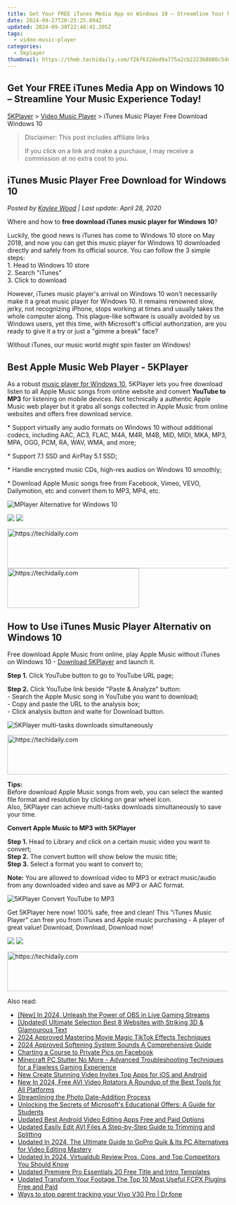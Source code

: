 ```yaml
---
title: Get Your FREE iTunes Media App on Windows 10 – Streamline Your Music Experience Today!
date: 2024-09-27T20:25:25.894Z
updated: 2024-09-30T22:48:41.205Z
tags:
  - video-music-player
categories:
  - 5kplayer
thumbnail: https://thmb.techidaily.com/f26f632ded9a775a2cb222368880c548c2427581f0543a3b769a816063d44ec2.jpg
---
```


## Get Your FREE iTunes Media App on Windows 10 – Streamline Your Music Experience Today!

[5KPlayer](https://tools.techidaily.com/5kplayer/products/) \> [Video Music Player](https://tools.techidaily.com/5kplayer/video-music-player/) \> iTunes Music Player Free Download Windows 10

>  Disclaimer: This post includes affiliate links
>
>  If you click on a link and make a purchase, I may receive a commission at no extra cost to you.
>

## iTunes Music Player Free Download for Windows 10

 _Posted by [Kaylee Wood](https://www.quora.com/profile/Amanda-Hu-21) | Last update: April 28, 2020_

Where and how to **free download iTunes music player for Windows 10**? 

Luckily, the good news is iTunes has come to Windows 10 store on May 2018, and now you can get this music player for Windows 10 downloaded directly and safely from its official source. You can follow the 3 simple steps:  
1\. Head to Windows 10 store  
2\. Search "iTunes"  
3\. Click to download 

However, iTunes music player's arrival on Windows 10 won't necessarily make it a great music player for Windows 10\. It remains renowned slow, jerky, not recognizing iPhone, stops working at times and usually takes the whole computer along. This plague-like software is usually avoided by us Windows users, yet this time, with Microsoft's official authorization, are you ready to give it a try or just a "gimme a break" face?

Without iTunes, our music world might spin faster on Windows!

## Best Apple Music Web Player - 5KPlayer

As a robust [music player for Windows 10](https://tools.techidaily.com/5kplayer/video-music-player/), 5KPlayer lets you free download listen to all Apple Music songs from online website and convert **YouTube to MP3** for listening on mobile devices. Not technically a authentic Apple Music web player but it grabs all songs collected in Apple Music from online websites and offers free download service. 

\* Support virtually any audio formats on Windows 10 without additional codecs, including AAC, AC3, FLAC, M4A, M4R, M4B, MID, MIDI, MKA, MP3, MPA, OGG, PCM, RA, WAV, WMA, and more;

 \* Support 7.1 SSD and AirPlay 5.1 SSD;

 \* Handle encrypted music CDs, high-res audios on Windows 10 smoothly; 

 \* Download Apple Music songs free from Facebook, Vimeo, VEVO, Dailymotion, etc and convert them to MP3, MP4, etc. 

![MPlayer Alternative for Windows 10](https://www.5kplayer.com/video-music-player/img/itunes-music-player-2.jpg) 

[![](https://www.5kplayer.com/video-music-player/../button/freedownwhitewin.png)](https://tools.techidaily.com/5kplayer/products/) [![](https://www.5kplayer.com/video-music-player/../button/freedownbackmac.png)](https://tools.techidaily.com/5kplayer/products/) 

<!-- affiliate ads begin -->
<a href="https://imp.i357552.net/c/5597632/947750/11832" target="_top" id="947750">
  <img src="//a.impactradius-go.com/display-ad/11832-947750" border="0" alt="https://techidaily.com" width="728" height="90"/>
</a>
<img height="0" width="0" src="https://imp.i357552.net/i/5597632/947750/11832" style="position:absolute;visibility:hidden;" border="0" />
<!-- affiliate ads end -->

<!-- affiliate ads begin -->
<a href="https://aligracehair.sjv.io/c/5597632/1885928/19272" target="_top" id="1885928">
  <img src="//a.impactradius-go.com/display-ad/19272-1885928" border="0" alt="https://techidaily.com" width="300" height="90"/>
</a>
<img height="0" width="0" src="https://aligracehair.sjv.io/i/5597632/1885928/19272" style="position:absolute;visibility:hidden;" border="0" />
<!-- affiliate ads end -->

## How to Use iTunes Music Player Alternativ on Windows 10

 Free download Apple Music from online, play Apple Music without iTunes on Windows 10 - [Download 5KPlayer](https://tools.techidaily.com/5kplayer/video-music-player/) and launch it.

**Step 1\.** Click YouTube button to go to YouTube URL page; 

**Step 2.** Click YouTube link beside "Paste & Analyze" button:  
 \- Search the Apple Music song in YouTube you want to download;  
 \- Copy and paste the URL to the analysis box;  
 \- Click analysis button and waite for Download button.

![5KPlayer multi-tasks downloads simultaneously](https://www.5kplayer.com/video-music-player/img/itunes-music-player.jpg) 

<!-- affiliate ads begin -->
<a href="https://appsumo.8odi.net/c/5597632/2144279/7443" target="_top" id="2144279">
  <img src="//a.impactradius-go.com/display-ad/7443-2144279" border="0" alt="https://techidaily.com" width="728" height="90"/>
</a>
<img height="0" width="0" src="https://appsumo.8odi.net/i/5597632/2144279/7443" style="position:absolute;visibility:hidden;" border="0" />
<!-- affiliate ads end -->

**Tips:**   
Before download Apple Music songs from web, you can select the wanted file format and resolution by clicking on gear wheel icon.  
 Also, 5KPlayer can achieve multi-tasks downloads simultaneously to save your time. 

**Convert Apple Music to MP3 with 5KPlayer**

**Step 1.** Head to Library and click on a certain music video you want to convert;  
**Step 2.** The convert button will show below the music title;  
**Step 3.** Select a format you want to convert to;

**Note:** You are allowed to download video to MP3 or extract music/audio from any downloaded video and save as MP3 or AAC format.

![5KPlayer Convert YouTube to MP3](https://www.5kplayer.com/video-music-player/img/itunes-music-player-3.jpg) 

Get 5KPlayer here now! 100% safe, free and clean! This "iTunes Music Player" can free you from iTunes and Apple music purchasing - A player of great value! Download, Download, Download now!

[![](https://www.5kplayer.com/video-music-player/../button/freedownwhitewin.png)](https://tools.techidaily.com/5kplayer/products/) [![](https://www.5kplayer.com/video-music-player/../button/freedownbackmac.png)](https://tools.techidaily.com/5kplayer/products/)

<!-- affiliate ads begin -->
<a href="https://unicoeye.pxf.io/c/5597632/2134242/18498" target="_top" id="2134242">
  <img src="//a.impactradius-go.com/display-ad/18498-2134242" border="0" alt="https://techidaily.com" width="728" height="90"/>
</a>
<img height="0" width="0" src="https://unicoeye.pxf.io/i/5597632/2134242/18498" style="position:absolute;visibility:hidden;" border="0" />
<!-- affiliate ads end -->

<ins class="adsbygoogle"
     style="display:block"
     data-ad-format="autorelaxed"
     data-ad-client="ca-pub-7571918770474297"
     data-ad-slot="1223367746"></ins>

<ins class="adsbygoogle"
     style="display:block"
     data-ad-client="ca-pub-7571918770474297"
     data-ad-slot="8358498916"
     data-ad-format="auto"
     data-full-width-responsive="true"></ins>

<span class="atpl-alsoreadstyle">Also read:</span>
<div><ul>
<li><a href="https://digital-screen-recording.techidaily.com/new-in-2024-unleash-the-power-of-obs-in-live-gaming-streams/"><u>[New] In 2024, Unleash the Power of OBS in Live Gaming Streams</u></a></li>
<li><a href="https://some-guidance.techidaily.com/updated-ultimate-selection-best-8-websites-with-striking-3d-and-glamourous-text/"><u>[Updated] Ultimate Selection Best 8 Websites with Striking 3D & Glamourous Text</u></a></li>
<li><a href="https://extra-skills.techidaily.com/2024-approved-mastering-movie-magic-tiktok-effects-techniques/"><u>2024 Approved Mastering Movie Magic TikTok Effects Techniques</u></a></li>
<li><a href="https://extra-skills.techidaily.com/2024-approved-softening-system-sounds-a-comprehensive-guide/"><u>2024 Approved Softening System Sounds A Comprehensive Guide</u></a></li>
<li><a href="https://facebook.techidaily.com/charting-a-course-to-private-pics-on-facebook/"><u>Charting a Course to Private Pics on Facebook</u></a></li>
<li><a href="https://win-answers.techidaily.com/minecraft-pc-stutter-no-more-advanced-troubleshooting-techniques-for-a-flawless-gaming-experience/"><u>Minecraft PC Stutter No More - Advanced Troubleshooting Techniques for a Flawless Gaming Experience</u></a></li>
<li><a href="https://video-ai-editor.techidaily.com/new-create-stunning-video-invites-top-apps-for-ios-and-android/"><u>New Create Stunning Video Invites Top Apps for iOS and Android</u></a></li>
<li><a href="https://video-ai-editor.techidaily.com/new-in-2024-free-avi-video-rotators-a-roundup-of-the-best-tools-for-all-platforms/"><u>New In 2024, Free AVI Video Rotators A Roundup of the Best Tools for All Platforms</u></a></li>
<li><a href="https://extra-tips.techidaily.com/streamlining-the-photo-date-addition-process/"><u>Streamlining the Photo Date-Addition Process</u></a></li>
<li><a href="https://technical-tips.techidaily.com/unlocking-the-secrets-of-microsofts-educational-offers-a-guide-for-students/"><u>Unlocking the Secrets of Microsoft's Educational Offers: A Guide for Students</u></a></li>
<li><a href="https://video-ai-editor.techidaily.com/updated-best-android-video-editing-apps-free-and-paid-options/"><u>Updated Best Android Video Editing Apps Free and Paid Options</u></a></li>
<li><a href="https://video-ai-editor.techidaily.com/updated-easily-edit-avi-files-a-step-by-step-guide-to-trimming-and-splitting/"><u>Updated Easily Edit AVI Files A Step-by-Step Guide to Trimming and Splitting</u></a></li>
<li><a href="https://video-ai-editor.techidaily.com/updated-in-2024-the-ultimate-guide-to-gopro-quik-and-its-pc-alternatives-for-video-editing-mastery/"><u>Updated In 2024, The Ultimate Guide to GoPro Quik & Its PC Alternatives for Video Editing Mastery</u></a></li>
<li><a href="https://video-ai-editor.techidaily.com/updated-in-2024-virtualdub-review-pros-cons-and-top-competitors-you-should-know/"><u>Updated In 2024, Virtualdub Review Pros, Cons, and Top Competitors You Should Know</u></a></li>
<li><a href="https://video-ai-editor.techidaily.com/updated-premiere-pro-essentials-20-free-title-and-intro-templates/"><u>Updated Premiere Pro Essentials 20 Free Title and Intro Templates</u></a></li>
<li><a href="https://video-ai-editor.techidaily.com/updated-transform-your-footage-the-top-10-most-useful-fcpx-plugins-free-and-paid/"><u>Updated Transform Your Footage The Top 10 Most Useful FCPX Plugins Free and Paid</u></a></li>
<li><a href="https://android-location-track.techidaily.com/ways-to-stop-parent-tracking-your-vivo-v30-pro-drfone-by-drfone-virtual-android/"><u>Ways to stop parent tracking your Vivo V30 Pro | Dr.fone</u></a></li>
</ul></div>

